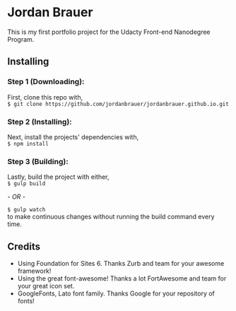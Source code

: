 # Jordan Brauer

This is my first portfolio project for the Udacty Front-end Nanodegree Program.

## Installing

### Step 1 (Downloading):

First, clone this repo with,
<br>`$ git clone https://github.com/jordanbrauer/jordanbrauer.github.io.git`

### Step 2 (Installing):

Next, install the projects' dependencies with,
<br>`$ npm install`

### Step 3 (Building):

Lastly, build the project with either,
<br>`$ gulp build`

_\- OR -_

`$ gulp watch`<br>
to make continuous changes without running the build command every time.

## Credits
* Using Foundation for Sites 6. Thanks Zurb and team for your awesome framework!
* Using the great font-awesome! Thanks a lot FortAwesome and team for your great icon set.
* GoogleFonts, Lato font family. Thanks Google for your repository of fonts!
